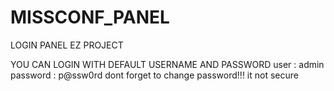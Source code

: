 # MISSCONF_PANEL
LOGIN PANEL EZ PROJECT 

YOU CAN LOGIN WITH DEFAULT USERNAME AND PASSWORD
user : admin
password : p@ssw0rd
dont forget to change password!!! it not secure

